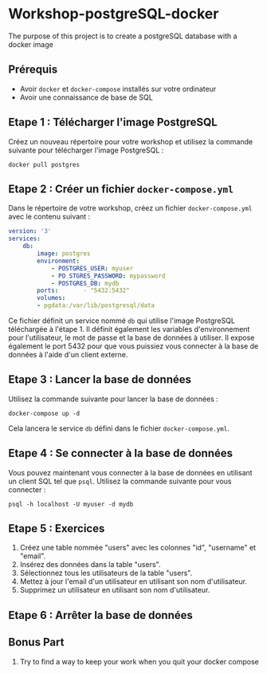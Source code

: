 # Workshop-postgreSQL-docker
The purpose of this project is to create a postgreSQL database with a docker image

## Prérequis

-   Avoir `docker` et `docker-compose` installés sur votre ordinateur
-   Avoir une connaissance de base de SQL

## Etape 1 : Télécharger l'image PostgreSQL

Créez un nouveau répertoire pour votre workshop et utilisez la commande suivante pour télécharger l'image PostgreSQL :

`docker pull postgres`

## Etape 2 : Créer un fichier `docker-compose.yml`

Dans le répertoire de votre workshop, créez un fichier `docker-compose.yml` avec le contenu suivant :

```yml
version: '3'
services:
    db:
        image: postgres
        environment:
            - POSTGRES_USER: myuser
            - PO STGRES_PASSWORD: mypassword
            - POSTGRES_DB: mydb
        ports:       - "5432:5432"
        volumes:       
        - pgdata:/var/lib/postgresql/data
``` 

Ce fichier définit un service nommé `db` qui utilise l'image PostgreSQL téléchargée à l'étape 1. Il définit également les variables d'environnement pour l'utilisateur, le mot de passe et la base de données à utiliser. Il expose également le port 5432 pour que vous puissiez vous connecter à la base de données à l'aide d'un client externe.

## Etape 3 : Lancer la base de données

Utilisez la commande suivante pour lancer la base de données :

`docker-compose up -d`

Cela lancera le service `db` défini dans le fichier `docker-compose.yml`.

## Etape 4 : Se connecter à la base de données

Vous pouvez maintenant vous connecter à la base de données en utilisant un client SQL tel que `psql`. Utilisez la commande suivante pour vous connecter :

`psql -h localhost -U myuser -d mydb`

## Etape 5 : Exercices

1.  Créez une table nommée "users" avec les colonnes "id", "username" et "email".
2.  Insérez des données dans la table "users".
3.  Sélectionnez tous les utilisateurs de la table "users".
4.  Mettez à jour l'email d'un utilisateur en utilisant son nom d'utilisateur.
5.  Supprimez un utilisateur en utilisant son nom d'utilisateur.

## Etape 6 : Arrêter la base de données

## Bonus Part

1. Try to find a way to keep your work when you quit your docker compose
